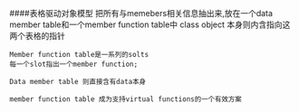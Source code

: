 
####表格驱动对象模型
    把所有与memebers相关信息抽出来,放在一个data member table和一个member function table中
    class object 本身则内含指向这两个表格的指针
    
    Member function table是一系列的solts
    每一个slot指出一个member function;

    Data member table 则直接含有data本身

    member function table 成为支持virtual functions的一个有效方案
